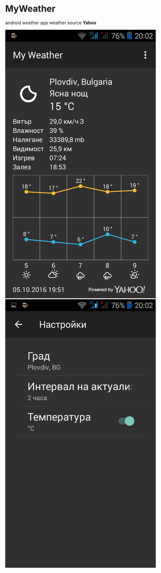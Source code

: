 # MyWeather
android weather app
weather source **Yahoo**

![weather](/screenshots/weather.png?raw=true)
![settings](/screenshots/settings.png?raw=true)
